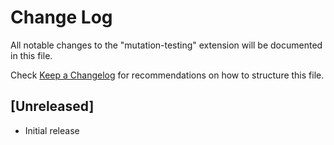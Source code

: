 # Change Log

All notable changes to the "mutation-testing" extension will be documented in this file.

Check [Keep a Changelog](http://keepachangelog.com/) for recommendations on how to structure this file.

## [Unreleased]

- Initial release